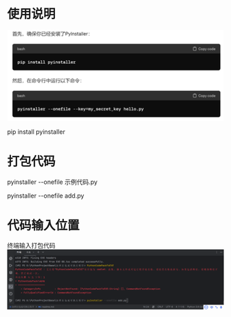# 使用说明
![img.png](img.png)

pip install pyinstaller

# 打包代码

pyinstaller --onefile 示例代码.py

pyinstaller --onefile add.py

# 代码输入位置
终端输入打包代码
![img_2.png](img_2.png)